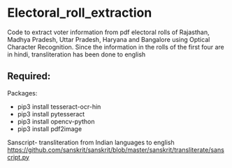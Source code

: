 # Electoral_roll_extraction
Code to extract voter information from pdf electoral rolls of Rajasthan, Madhya Pradesh, Uttar Pradesh, Haryana and Bangalore using Optical Character Recognition. Since the information in the rolls of the first four are in hindi, transliteration has been done to english
## Required:
Packages:
* pip3 install tesseract-ocr-hin
* pip3 install pytesseract
* pip3 install opencv-python
* pip3 install pdf2image

Sanscript- transliteration from Indian languages to english https://github.com/sanskrit/sanskrit/blob/master/sanskrit/transliterate/sanscript.py
